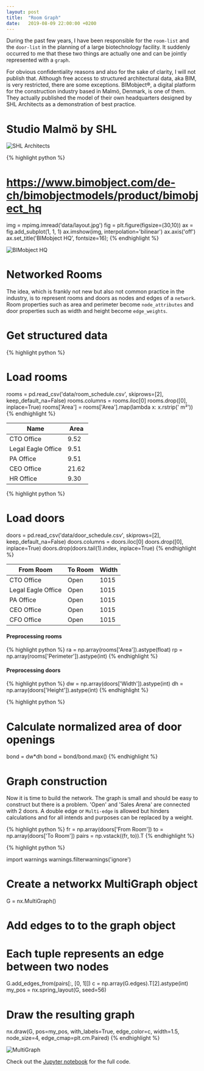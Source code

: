 ```yaml
---
layout: post
title:  "Room Graph"
date:   2019-08-09 22:00:00 +0200
---
```

During the past few years, I have been responsible for the `room-list` and the `door-list` in the planning of a large biotechnology facility. It suddenly occurred to me that these two things are actually one and can be jointly represented with a `graph`.

For obvious confidentiality reasons and also for the sake of clarity, I will not publish that. Although free access to structured architectural data, aka BIM, is very restricted, there are some exceptions. BIMobject®, a digital platform for the construction industry based in Malmö, Denmark, is one of them. They actually published the model of their own headquarters designed by SHL Architects as a demonstration of best practice.

# Studio Malmö by SHL
![SHL Architects](https://github.com/GAnagno/myblog/blob/gh-pages/assets/images/Architects.jpg?raw=true)

{% highlight python %}
# https://www.bimobject.com/de-ch/bimobjectmodels/product/bimobject_hq
img = mpimg.imread('data/layout.jpg')
fig = plt.figure(figsize=(30,10))
ax = fig.add_subplot(1, 1, 1)
ax.imshow(img, interpolation='bilinear')
ax.axis('off')
ax.set_title('BIMobject HQ', fontsize=16);
{% endhighlight %}

![BIMobject HQ](https://github.com/GAnagno/myblog/blob/gh-pages/assets/images/HQ.png?raw=true)

# Networked Rooms
The idea, which is frankly not new but also not common practice in the industry, is to represent rooms and doors as nodes and edges of a `network`. Room properties such as area and perimeter become `node_attributes` and door properties such as width and height become `edge_weights`.

# Get structured data

{% highlight python %}
# Load rooms 
rooms = pd.read_csv('data/room_schedule.csv', skiprows=[2], keep_default_na=False)
rooms.columns = rooms.iloc[0]
rooms.drop([0], inplace=True)
rooms['Area'] = rooms['Area'].map(lambda x: x.rstrip(' m²'))
{% endhighlight %}

| Name               | Area  |
| ------------------ | ----- |
| CTO Office         | 9.52  |
| Legal Eagle Office | 9.51  |
| PA Office          | 9.51  |
| CEO Office         | 21.62 |
| HR Office          | 9.30  |

{% highlight python %}
# Load doors 
doors = pd.read_csv('data/door_schedule.csv', skiprows=[2], keep_default_na=False)
doors.columns = doors.iloc[0]
doors.drop([0], inplace=True)
doors.drop(doors.tail(1).index, inplace=True)
{% endhighlight %}

| From Room          | To Room | Width |
| ------------------ | ------- | ----- |
| CTO Office         | Open    | 1015  |
| Legal Eagle Office | Open    | 1015  |
| PA Office          | Open    | 1015  |
| CEO Office         | Open    | 1015  |
| CFO Office         | Open    | 1015  |

#### Preprocessing rooms

{% highlight python %}
ra = np.array(rooms['Area']).astype(float)
rp = np.array(rooms['Perimeter']).astype(int)
{% endhighlight %}

#### Preprocessing doors

{% highlight python %}
dw = np.array(doors['Width']).astype(int)
dh = np.array(doors['Height']).astype(int)
{% endhighlight %}

{% highlight python %}
# Calculate normalized area of door openings
bond = dw*dh
bond = bond/bond.max()
{% endhighlight %}

# Graph construction

Now it is time to build the network. The graph is small and should be easy to construct but there is a problem. 'Open' and 'Sales Arena' are connected with 2 doors. A double edge or `Multi-edge` is allowed but hinders calculations and for all intends and purposes can be replaced by a weight.

{% highlight python %}
fr = np.array(doors['From Room'])
to = np.array(doors['To Room'])
pairs = np.vstack((fr, to)).T
{% endhighlight %}

{% highlight python %}

import warnings
warnings.filterwarnings('ignore')
 
# Create a networkx MultiGraph object
G = nx.MultiGraph() 
 
# Add edges to to the graph object
# Each tuple represents an edge between two nodes
G.add_edges_from(pairs[:, [0, 1]])
c = np.array(G.edges).T[2].astype(int)
my_pos = nx.spring_layout(G, seed=56)
# Draw the resulting graph
nx.draw(G, pos=my_pos, with_labels=True, edge_color=c, width=1.5, node_size=4, edge_cmap=plt.cm.Paired)
{% endhighlight %}

![MultiGraph](https://github.com/GAnagno/myblog/blob/gh-pages/assets/images/MultiGraph.png?raw=true)

Check out the [Jupyter notebook][notebook] for the full code.

[notebook]: https://github.com/GAnagno/Social-Web/blob/master/Room%20Graph.ipynb
